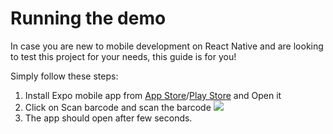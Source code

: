 # Running the demo

In case you are new to mobile development on React Native and are looking to test this project for your needs, this guide is for you!

Simply follow these steps:

1. Install Expo mobile app from [App Store](https://itunes.apple.com/us/app/expo-client/id982107779?mt=8)/[Play Store](https://play.google.com/store/apps/details?id=host.exp.exponent&hl=en) and Open it
2. Click on Scan barcode and scan the barcode ![](../.gitbook/assets/screen-shot-2018-04-01-at-9.39.51-am.png)
3. The app should open after few seconds.


